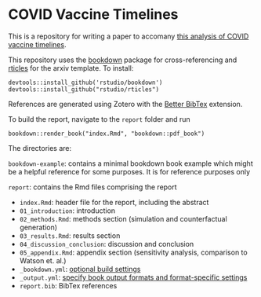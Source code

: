 # COVID Vaccine Timelines

This is a repository for writing a paper to accomany [this analysis of COVID vaccine timelines](https://github.com/davidoj/covid-vaccine-timeline).

This repository uses the [bookdown](https://bookdown.org/yihui/rmarkdown/books.html) package for cross-referencing and [rticles](https://bookdown.org/yihui/rmarkdown/journals.html) for the arxiv template. To install:

	devtools::install_github('rstudio/bookdown')
	devtools::install_github("rstudio/rticles")

References are generated using Zotero with the [Better BibTex](https://retorque.re/zotero-better-bibtex/) extension.

To build the report, navigate to the `report` folder and run

	bookdown::render_book("index.Rmd", "bookdown::pdf_book")

The directories are:

`bookdown-example`: contains a minimal bookdown book example which might be a helpful reference for some purposes. It is for reference purposes only

`report`: contains the Rmd files comprising the report
 - `index.Rmd`: header file for the report, including the abstract
 - `01_introduction`: introduction
 - `02_methods.Rmd`: methods section (simulation and counterfactual generation)
 - `03_results.Rmd`: results section
 - `04_discussion_conclusion`: discussion and conclusion
 - `05_appendix.Rmd`: appendix section (sensitivity analysis, comparison to Watson et. al.)
 - `_bookdown.yml`: [optional build settings](https://bookdown.org/yihui/rmarkdown/bookdown-project.html#bookdown.yml)
 - `_output.yml`: [specify book output formats and format-specific settings](https://bookdown.org/yihui/rmarkdown/bookdown-project.html#bookdown.yml)
 - `report.bib`: BibTex references

